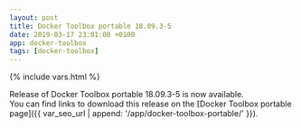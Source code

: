 ```yaml
---
layout: post
title: Docker Toolbox portable 18.09.3-5
date: 2019-03-17 23:01:00 +0100
app: docker-toolbox
tags: [docker-toolbox]
---
```

{% include vars.html %}

Release of Docker Toolbox portable 18.09.3-5 is now available.<br />
You can find links to download this release on the [Docker Toolbox portable page]({{ var_seo_url | append: '/app/docker-toolbox-portable/' }}).